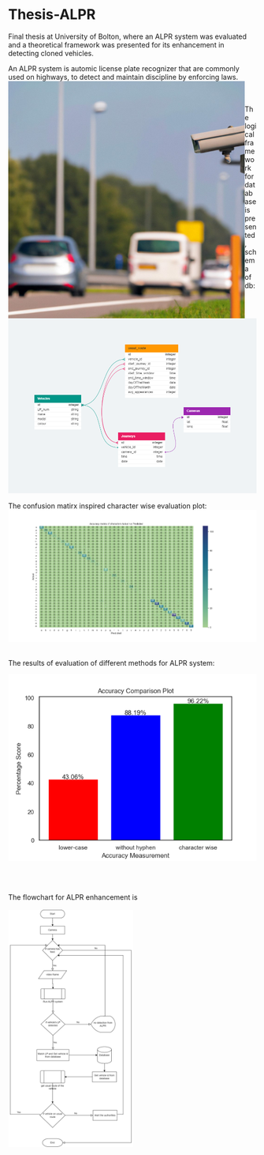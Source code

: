 # Thesis-ALPR
Final thesis at University of Bolton, where an ALPR system was evaluated and a theoretical framework was presented for its enhancement in detecting cloned vehicles.
<br>

An ALPR system is automic license plate recognizer that are commonly used on highways, to detect and maintain discipline by enforcing laws.
<br>
<a href="url"><img src="ALPR.jpg" align="left" height="480" width="480" ></a>
<br>
</br>

The logical framework for database is presented, schema of db:
</br>

![DB](DB_vehicle_identification.png)
</br>



The confusion matirx inspired character wise evaluation plot:
</br>
![confusion_matrix](accuracy_matrix.png)


</br>
The results of evaluation of different methods for ALPR system:
<p align="center">
  <img src="https://github.com/nauman-akram/Thesis-ALPR/blob/main/comparison%20plot.png" />
</p>
</br>

</br>

The flowchart for ALPR enhancement is 
</br>
</br>
<a href="url"><img src="project_flowchart.png" align="left" height="480" ></a>


